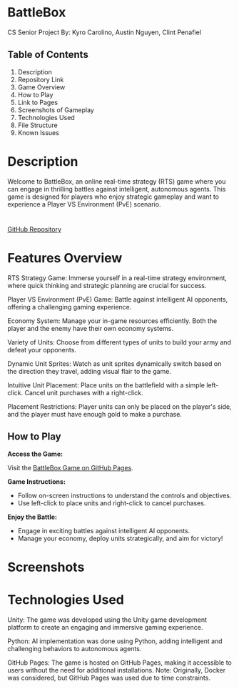 # BattleBox
CS Senior Project
By: Kyro Carolino, Austin Nguyen, Clint Penafiel

## Table of Contents
1. Description
2. Repository Link
3. Game Overview
4. How to Play
5. Link to Pages
6. Screenshots of Gameplay
7. Technologies Used
8. File Structure
9. Known Issues
# Description
Welcome to BattleBox, an online real-time strategy (RTS) game where you can engage in thrilling battles against intelligent, autonomous agents. This game is designed for players who enjoy strategic gameplay and want to experience a Player VS Environment (PvE) scenario.
#
[GitHub Repository](https://github.com/ClintPenafiel/BattleBox)

# Features Overview
RTS Strategy Game: Immerse yourself in a real-time strategy environment, where quick thinking and strategic planning are crucial for success.

Player VS Environment (PvE) Game: Battle against intelligent AI opponents, offering a challenging gaming experience.

Economy System: Manage your in-game resources efficiently. Both the player and the enemy have their own economy systems.

Variety of Units: Choose from different types of units to build your army and defeat your opponents.

Dynamic Unit Sprites: Watch as unit sprites dynamically switch based on the direction they travel, adding visual flair to the game.

Intuitive Unit Placement: Place units on the battlefield with a simple left-click. Cancel unit purchases with a right-click.

Placement Restrictions: Player units can only be placed on the player's side, and the player must have enough gold to make a purchase.
## How to Play

**Access the Game:**

Visit the [BattleBox Game on GitHub Pages](https://clintpenafiel.github.io/BattleBox/).

**Game Instructions:**

- Follow on-screen instructions to understand the controls and objectives.
- Use left-click to place units and right-click to cancel purchases.

**Enjoy the Battle:**

- Engage in exciting battles against intelligent AI opponents.
- Manage your economy, deploy units strategically, and aim for victory!


# Screenshots

# Technologies Used
Unity: The game was developed using the Unity game development platform to create an engaging and immersive gaming experience.

Python: AI implementation was done using Python, adding intelligent and challenging behaviors to autonomous agents.

GitHub Pages: The game is hosted on GitHub Pages, making it accessible to users without the need for additional installations. Note: Originally, Docker was considered, but GitHub Pages was used due to time constraints.


